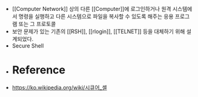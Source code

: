 - [[Computer Network]] 상의 다른 [[Computer]]에 로그인하거나 원격 시스템에서 명령을 실행하고 다른 시스템으로 파일을 복사할 수 있도록 해주는 응용 프로그램 또는 그 프로토콜
- 보안 문제가 있는 기존의 [[RSH]], [[rlogin]], [[TELNET]] 등을 대체하기 위해 설계되었다.
- Secure Shell
- # Reference
- https://ko.wikipedia.org/wiki/시큐어_셸